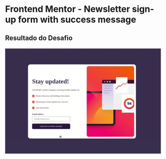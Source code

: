 # Frontend Mentor - Newsletter sign-up form with success message

## Resultado do Desafio
![Design of Newsletter sign-up form with success message coding challenge](news.gif)

